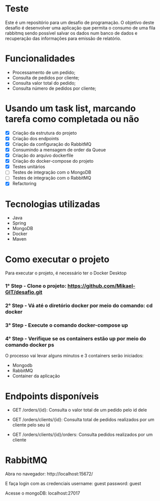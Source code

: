 # Teste
Este é um repositório para um desafio de programação. O objetivo deste desafio é desenvolver uma aplicação que permita o consumo de uma fila rabbitmq sendo possível salvar os dados num banco de dados e recuperação das informações para emissão de relatório.

# Funcionalidades
- Processamento de um pedido;
- Consulta de pedidos por cliente;
- Consulta valor total do pedido;
- Consulta número de pedidos por cliente;

# Usando um task list, marcando tarefa como completada ou não  

- [X] Criação da estrutura do projeto
- [X] Criação dos endpoints
- [X] Criação da configuração do RabbitMQ
- [X] Consumindo a mensagem de order da Queue
- [X] Criação do arquivo dockerfile
- [X] Criação do docker-compose do projeto
- [X] Testes unitários
- [ ] Testes de integração com o MongoDB
- [ ] Testes de integração com o RabbitMQ
- [X] Refactoring

# Tecnologias utilizadas
- Java
- Spring
- MongoDB
- Docker
- Maven

# Como executar o projeto
Para executar o projeto, é necessário ter o Docker Desktop

### 1° Step - Clone o projeto: https://github.com/Mikael-GIT/desafio.git

### 2° Step - Vá até o diretório docker por meio do comando: cd docker

### 3° Step - Execute o comando docker-compose up

### 4° Step - Verifique se os containers estão up por meio do comando docker ps

O processo vai levar alguns minutos e 3 containers serão iniciados:
- Mongodb
- RabbitMQ
- Container da aplicação

# Endpoints disponíveis
- GET /orders/{id}: Consulta o valor total de um pedido pelo id dele
- GET /orders/clients/{id}: Consulta total de pedidos realizados por um cliente pelo seu id

- GET /orders/clients/{id}/orders: Consulta pedidos realizados por um cliente

# RabbitMQ
Abra no navegador: http://localhost:15672/

E faça login com as credenciais
username: guest
password: guest

Acesse o mongoDB:
localhost:27017
